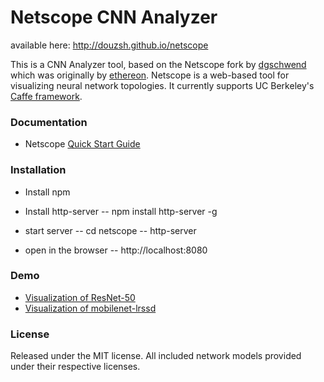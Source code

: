# Netscope CNN Analyzer

available here: http://douzsh.github.io/netscope 

This is a CNN Analyzer tool, based on the Netscope fork by [dgschwend](https://github.com/dgschwend) which was originally by [ethereon](https://github.com/ethereon).
Netscope is a web-based tool for visualizing neural network topologies. It currently supports UC Berkeley's [Caffe framework](https://github.com/bvlc/caffe).

### Documentation
- Netscope [Quick Start Guide](http://douzsh.github.io/netscope/quickstart.html)

### Installation
- Install npm
- Install http-server
-- npm install http-server -g

- start server 
-- cd netscope
-- http-server

- open in the browser
-- http://localhost:8080

### Demo
- [Visualization of ResNet-50](http://douzsh.github.io/netscope/#/preset/resnet-50)
- [Visualization of mobilenet-lrssd](http://douzsh.github.io/netscope/#/preset/mobilenetV21.0-lrssd.prototxt)

### License

Released under the MIT license.
All included network models provided under their respective licenses.
